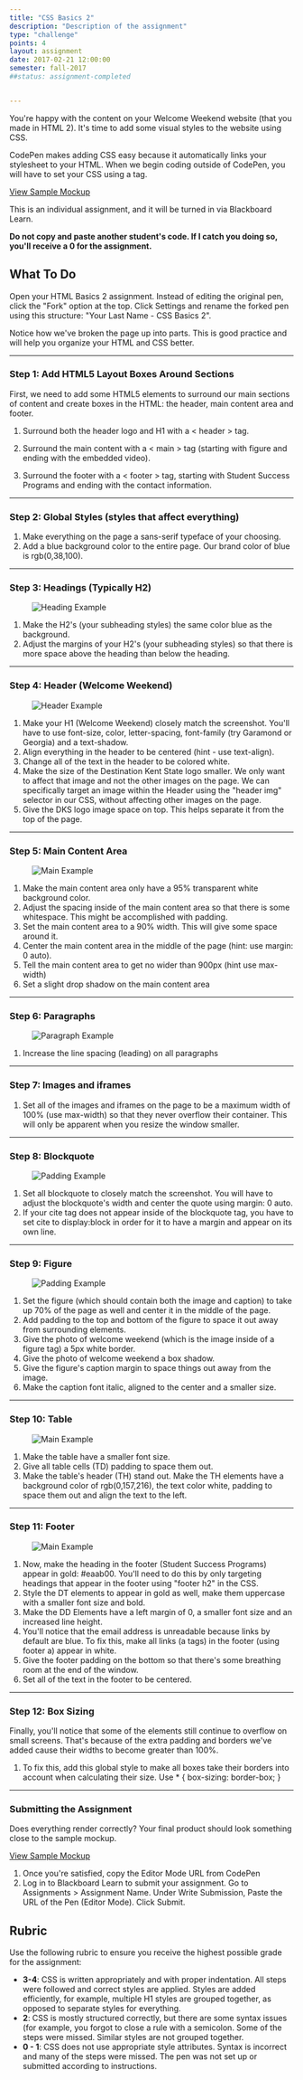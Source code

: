 ```yaml
---
title: "CSS Basics 2"
description: "Description of the assignment"
type: "challenge"
points: 4
layout: assignment
date: 2017-02-21 12:00:00
semester: fall-2017
##status: assignment-completed


---
```


You're happy with the content on your Welcome Weekend website (that you made in HTML 2).  It's time to add some visual styles to the website using CSS.

CodePen makes adding CSS easy because it automatically links your stylesheet to your HTML.  When we begin coding outside of CodePen, you will have to set your CSS using a <link> tag.

<a class="button small" href="/img/css2-assignment-screenshot.png">View Sample Mockup</a>

This is an individual assignment, and it will be turned in via Blackboard Learn.  

**Do not copy and paste another student's code.  If I catch you doing so, you'll receive a 0 for the assignment.**

## What To Do

Open your HTML Basics 2 assignment.  Instead of editing the original pen, click the "Fork" option at the top.  Click Settings and rename the forked pen using this structure: "Your Last Name - CSS Basics 2".

Notice how we've broken the page up into parts.  This is good practice and will help you organize your HTML and CSS better.

---

### Step 1: Add HTML5 Layout Boxes Around Sections

First, we need to add some HTML5 elements to surround our main sections of content and create boxes in the HTML: the header, main content area and footer.  

1.  Surround both the header logo and H1 with a < header > tag.  

2.  Surround the main content with a < main > tag (starting with figure and ending with the embedded video).  

3.  Surround the footer with a < footer > tag, starting with Student Success Programs and ending with the contact information.

---

### Step 2: Global Styles (styles that affect everything)

1.  Make everything on the page a sans-serif typeface of your choosing.  
2. Add a blue background color to the entire page.  Our brand color of blue is rgb(0,38,100).

---

### Step 3: Headings (Typically H2)

<figure class="figure">
<img src="../images/css2/headings.png" alt="Heading Example" />
</figure>

1. Make the H2's (your subheading styles) the same color blue as the background.  
2. Adjust the margins of your H2's (your subheading styles) so that there is more space above the heading than below the heading.

---

### Step 4: Header (Welcome Weekend)

<figure class="figure">
<img src="../images/css2/header.png" alt="Header Example" />
</figure>

1.  Make your H1 (Welcome Weekend) closely match the screenshot.  You'll have to use font-size, color, letter-spacing, font-family (try Garamond or Georgia) and a text-shadow.
2. Align everything in the header to be centered (hint - use text-align).  
3.  Change all of the text in the header to be colored white.
4. Make the size of the Destination Kent State logo smaller.  We only want to affect that image and not the other images on the page.  We can specifically target an image within the Header using the "header img" selector in our CSS, without affecting other images on the page.  
5.  Give the DKS logo image space on top.  This helps separate it from the top of the page.

---

### Step 5: Main Content Area

<figure class="figure">
<img src="../images/css2/main.png" alt="Main Example" />
</figure>

1. Make the main content area only have a 95% transparent white background color.
2.  Adjust the spacing inside of the main content area so that there is some whitespace.  This might be accomplished with padding.
3.  Set the main content area to a 90% width.  This will give some space around it.
4.  Center the main content area in the middle of the page (hint: use margin: 0 auto).
5.  Tell the main content area to get no wider than 900px (hint use max-width)
6.  Set a slight drop shadow on the main content area

---

### Step 6: Paragraphs

<figure class="figure">
<img src="../images/css2/paragraphs.png" alt="Paragraph Example" />
</figure>

1.  Increase the line spacing (leading) on all paragraphs

---

### Step 7: Images and iframes

1. Set all of the images and iframes on the page to be a maximum width of 100% (use max-width) so that they never overflow their container.  This will only be apparent when you resize the window smaller.

---

### Step 8: Blockquote

<figure class="figure">
<img src="/img/quote.png" alt="Padding Example" />
</figure>

1. Set all blockquote to closely match the screenshot.  You will have to adjust the blockquote's width and center the quote using margin: 0 auto.
2. If your cite tag does not appear inside of the blockquote tag, you have to set cite to display:block in order for it to have a margin and appear on its own line.

---

### Step 9: Figure

<figure class="figure">
<img src="/img/quote.png" alt="Padding Example" />
</figure>

1. Set the figure (which should contain both the image and caption) to take up 70% of the page as well and center it in the middle of the page.  
2. Add padding to the top and bottom of the figure to space it out away from surrounding elements.
3. Give the photo of welcome weekend (which is the image inside of a figure tag) a 5px white border.  
4. Give the photo of welcome weekend a box shadow.
5. Give the figure's caption margin to space things out away from the image.  
6. Make the caption font italic, aligned to the center and a smaller size.

---

### Step 10: Table

<figure class="figure">
<img src="../images/css2/table.png" alt="Main Example" />
</figure>

1. Make the table have a smaller font size.
2. Give all table cells (TD) padding to space them out.
3. Make the table's header (TH) stand out.  Make the TH elements have a background color of rgb(0,157,216), the text color white, padding to space them out and align the text to the left.

---

### Step 11: Footer

<figure class="figure">
<img src="../images/css2/footer.png" alt="Main Example" />
</figure>

1. Now, make the heading in the footer (Student Success Programs) appear in gold: #eaab00.  You'll need to do this by only targeting headings that appear in the footer using "footer h2" in the CSS.
2. Style the DT elements to appear in gold as well, make them uppercase with a smaller font size and bold.
3.  Make the DD Elements have a left margin of 0, a smaller font size and an increased line height.
4. You'll notice that the email address is unreadable because links by default are blue.  To fix this, make all links (a tags) in the footer (using footer a) appear in white.
5. Give the footer padding on the bottom so that there's some breathing room at the end of the window.
6.  Set all of the text in the footer to be centered.

---

### Step 12: Box Sizing

Finally, you'll notice that some of the elements still continue to overflow on small screens.  That's because of the extra padding and borders we've added cause their widths to become greater than 100%.  

1.  To fix this, add this global style to make all boxes take their borders into account when calculating their size.  Use * { box-sizing: border-box; }

---

### Submitting the Assignment

Does everything render correctly?  Your final product should look something close to the sample mockup.

<a class="button small" href="/img/css2-assignment-screenshot.png">View Sample Mockup</a>

1. Once you're satisfied, copy the Editor Mode URL from CodePen
2. Log in to Blackboard Learn to submit your assignment.  Go to Assignments > Assignment Name.  Under Write Submission, Paste the URL of the Pen (Editor Mode).  Click Submit.

## Rubric

Use the following rubric to ensure you receive the highest possible grade for the assignment:

* **3-4**: CSS is written appropriately and with proper indentation.  All steps were followed and correct styles are applied.  Styles are added efficiently, for example, multiple H1 styles are grouped together, as opposed to separate styles for everything.  
* **2**: CSS is mostly structured correctly, but there are some syntax issues (for example, you forgot to close a rule with a semicolon.  Some of the steps were missed.  Similar styles are not grouped together.
* **0 - 1**: CSS does not use appropriate style attributes.  Syntax is incorrect and many of the steps were missed. The pen was not set up or submitted according to instructions.
